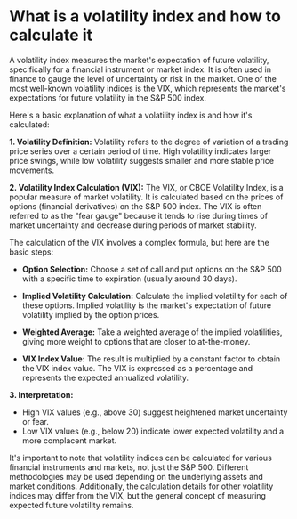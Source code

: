 # What is a volatility index and how to calculate it
A volatility index measures the market's expectation of future volatility, specifically for a 
financial instrument or market index. It is often used in finance to gauge the level of 
uncertainty or risk in the market. One of the most well-known volatility indices is the VIX, 
which represents the market's expectations for future volatility in the S&P 500 index.

Here's a basic explanation of what a volatility index is and how it's calculated:

**1. Volatility Definition:**
Volatility refers to the degree of variation of a trading price series over a certain period of time. 
High volatility indicates larger price swings, while low volatility suggests smaller and 
more stable price movements.

**2. Volatility Index Calculation (VIX):**
The VIX, or CBOE Volatility Index, is a popular measure of market volatility. 
It is calculated based on the prices of options (financial derivatives) on the S&P 500 index. 
The VIX is often referred to as the "fear gauge" because it tends to rise during times of 
market uncertainty and decrease during periods of market stability.

The calculation of the VIX involves a complex formula, but here are the basic steps:

- **Option Selection:** Choose a set of call and put options on the S&P 500 with a 
specific time to expiration (usually around 30 days).

- **Implied Volatility Calculation:** Calculate the implied volatility for each of these options. 
Implied volatility is the market's expectation of future volatility implied by the option prices.

- **Weighted Average:** Take a weighted average of the implied volatilities, 
giving more weight to options that are closer to at-the-money.

- **VIX Index Value:** The result is multiplied by a constant factor to obtain the VIX index value. 
The VIX is expressed as a percentage and represents the expected annualized volatility.

**3. Interpretation:**
- High VIX values (e.g., above 30) suggest heightened market uncertainty or fear.
- Low VIX values (e.g., below 20) indicate lower expected volatility and a more complacent market.

It's important to note that volatility indices can be calculated for various financial 
instruments and markets, not just the S&P 500. Different methodologies may be 
used depending on the underlying assets and market conditions. 
Additionally, the calculation details for other volatility indices may 
differ from the VIX, but the general concept of measuring expected future volatility remains.